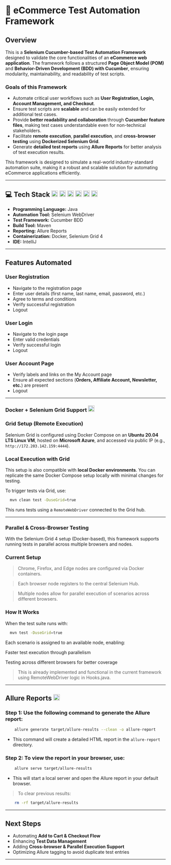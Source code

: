 # 🛒 eCommerce Test Automation Framework

## Overview

This is a **Selenium Cucumber-based Test Automation Framework** designed to validate the core functionalities of an **eCommerce web application**. The framework follows a structured **Page Object Model (POM)** and **Behavior-Driven Development (BDD) with Cucumber**, ensuring modularity, maintainability, and readability of test scripts.

### Goals of this Framework

- Automate critical user workflows such as **User Registration, Login, Account Management, and Checkout**.  
- Ensure test scripts are **scalable** and can be easily extended for additional test cases.  
- Provide **better readability and collaboration** through **Cucumber feature files**, making test cases understandable even for non-technical stakeholders.  
-  Facilitate **remote execution**, **parallel execution**, and **cross-browser testing** using **Dockerized Selenium Grid**.  
-  Generate **detailed test reports** using **Allure Reports** for better analysis of test execution results.  

This framework is designed to simulate a real-world industry-standard automation suite, making it a robust and scalable solution for automating eCommerce applications efficiently.

---

<h2>💻 Tech Stack
<img src="https://cdn-icons-png.flaticon.com/512/226/226777.png" alt="Java" height="20"/>
<img src="https://www.selenium.dev/images/selenium_logo_square_green.png" alt="Selenium" height="20"/>
<img src="https://upload.wikimedia.org/wikipedia/commons/5/52/Apache_Maven_logo.svg" alt="Maven" height="20"/>
<img src="https://avatars.githubusercontent.com/u/5879127?s=200&v=4" alt="Allure" height="20"/>
<img src="https://www.docker.com/wp-content/uploads/2022/03/Moby-logo.png" alt="Docker" height="20"/>
<img src="https://resources.jetbrains.com/storage/products/intellij-idea/img/meta/intellij-idea_logo_300x300.png" alt="IntelliJ IDEA" height="20"/>
</h2>

* **Programming Language:** Java
* **Automation Tool:** Selenium WebDriver
* **Test Framework:** Cucumber BDD
* **Build Tool:** Maven
* **Reporting:** Allure Reports
* **Containerization:** Docker, Selenium Grid 4
* **IDE:** IntelliJ

---

## Features Automated

### **User Registration**

* Navigate to the registration page
* Enter user details (first name, last name, email, password, etc.)
* Agree to terms and conditions
* Verify successful registration
* Logout

### **User Login**

* Navigate to the login page
* Enter valid credentials
* Verify successful login
* Logout

### **User Account Page**

* Verify labels and links on the My Account page
* Ensure all expected sections (**Orders, Affiliate Account, Newsletter, etc.**) are present
* Logout

---

<h3> Docker + Selenium Grid Support <img src="https://www.docker.com/wp-content/uploads/2022/03/Moby-logo.png" alt="Docker" height="20"/></h3>

### Grid Setup (Remote Execution)

Selenium Grid is configured using Docker Compose on an **Ubuntu 20.04 LTS Linux VM**, hosted on **Microsoft Azure**, and accessed via public IP (e.g., `http://172.203.142.159:4444`).

### Local Execution with Grid

This setup is also compatible with **local Docker environments**. You can replicate the same Docker Compose setup locally with minimal changes for testing.

To trigger tests via Grid, use:

``` bash
  mvn clean test -DuseGrid=true
```

This runs tests using a `RemoteWebDriver` connected to the Grid hub.

---

### Parallel & Cross-Browser Testing

With the Selenium Grid 4 setup (Docker-based), this framework supports running tests in parallel across multiple browsers and nodes.

### Current Setup

>Chrome, Firefox, and Edge nodes are configured via Docker containers.

>Each browser node registers to the central Selenium Hub.

>Multiple nodes allow for parallel execution of scenarios across different browsers.

### How It Works

When the test suite runs with:

```bash
  mvn test -DuseGrid=true
```

Each scenario is assigned to an available node, enabling:

Faster test execution through parallelism

Testing across different browsers for better coverage

> This is already implemented and functional in the current framework using RemoteWebDriver logic in Hooks.java.

---
<h2> Allure Reports <img src="https://avatars.githubusercontent.com/u/5879127?s=200&v=4" alt="Allure" height="20"/></h2>

### Step 1: Use the following command to generate the Allure report:
``` bash
    allure generate target/allure-results --clean -o allure-report
```

- This command will create a detailed HTML report in the `allure-report` directory.

### Step 2: To view the report in your browser, use:

``` bash
    allure serve target/allure-results
```

- This will start a local server and open the Allure report in your default browser.

> To clear previous results:

``` bash
    rm -rf target/allure-results
```

---

## Next Steps

- Automating **Add to Cart & Checkout Flow**  
-  Enhancing **Test Data Management**  
-  Adding **Cross-browser & Parallel Execution Support**  
-  Optimizing Allure tagging to avoid duplicate test entries  

---
